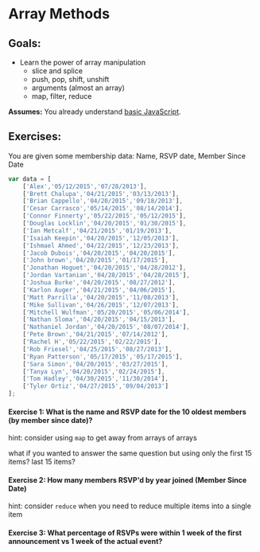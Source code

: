 # Array Methods

## Goals: 
- Learn the power of array manipulation
	- slice and splice
	- push, pop, shift, unshift
	- arguments (almost an array)
	- map, filter, reduce

**Assumes:** You already understand [basic JavaScript](new-to-js.md).

## Exercises:
You are given some membership data: Name, RSVP date, Member Since Date
```js
var data = [
    ['Alex','05/12/2015','07/28/2013'],
    ['Brett Chalupa','04/21/2015','03/13/2013'],
    ['Brian Cappello','04/20/2015','09/18/2013'],
    ['Cesar Carrasco','05/14/2015','08/14/2014'],
    ['Connor Finnerty','05/22/2015','05/12/2015'],
    ['Douglas Locklin','04/20/2015','01/30/2015'],
    ['Ian Metcalf','04/21/2015','01/19/2013'],
    ['Isaiah Keepin','04/20/2015','12/05/2013'],
    ['Ishmael Ahmed','04/22/2015','12/23/2013'],
    ['Jacob Dubois','04/20/2015','04/20/2015'],
    ['John brown','04/20/2015','01/17/2015'],
    ['Jonathan Hoguet','04/20/2015','04/28/2012'],
    ['Jordan Vartanian','04/28/2015','04/28/2015'],
    ['Joshua Burke','04/20/2015','08/27/2012'],
    ['Karlon Auger','04/21/2015','04/06/2015'],
    ['Matt Parrilla','04/20/2015','11/08/2013'],
    ['Mike Sullivan','04/26/2015','12/07/2013'],
    ['Mitchell Wulfman','05/20/2015','05/06/2014'],
    ['Nathan Sloma','04/20/2015','04/15/2013'],
    ['Nathaniel Jordan','04/20/2015','08/07/2014'],
    ['Pete Brown','04/21/2015','07/14/2012'],
    ['Rachel H','05/22/2015','02/22/2015'],
    ['Rob Friesel','04/25/2015','08/27/2013'],
    ['Ryan Patterson','05/17/2015','05/17/2015'],
    ['Sara Simon','04/20/2015','03/27/2015'],
    ['Tanya Lyn','04/20/2015','02/24/2015'],
    ['Tom Hadley','04/30/2015','11/30/2014'],
    ['Tyler Ortiz','04/27/2015','09/04/2013']
];
```

#### Exercise 1: What is the name and RSVP date for the 10 oldest members (by member since date)?

hint: consider using `map` to get away from arrays of arrays

what if you wanted to answer the same question but using only the first 15 items? last 15 items?

#### Exercise 2: How many members RSVP'd by year joined (Member Since Date)

hint: consider `reduce` when you need to reduce multiple items into a single item

#### Exercise 3: What percentage of RSVPs were within 1 week of the first announcement vs 1 week of the actual event?
